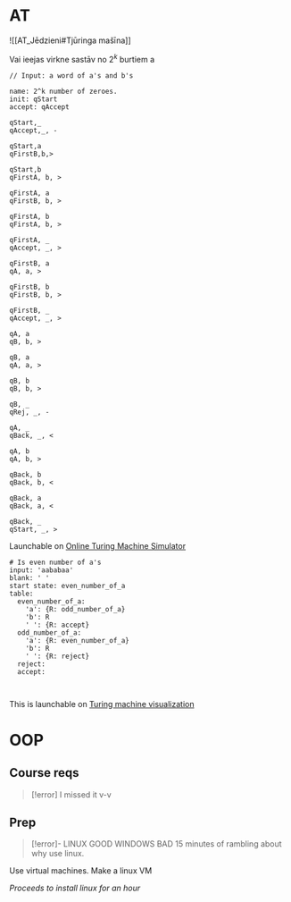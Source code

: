 # AT

![[AT_Jēdzieni#Tjūringa mašīna]]

Vai ieejas virkne sastāv no $2^k$ burtiem a

```
// Input: a word of a's and b's

name: 2^k number of zeroes.
init: qStart
accept: qAccept

qStart,_
qAccept,_, -

qStart,a
qFirstB,b,>

qStart,b
qFirstA, b, >

qFirstA, a
qFirstB, b, >

qFirstA, b
qFirstA, b, >

qFirstA, _
qAccept, _, >

qFirstB, a
qA, a, >

qFirstB, b
qFirstB, b, >

qFirstB, _
qAccept, _, >

qA, a
qB, b, >

qB, a
qA, a, >

qB, b
qB, b, >

qB, _
qRej, _, -

qA, _
qBack, _, <

qA, b
qA, b, >

qBack, b
qBack, b, <

qBack, a
qBack, a, <

qBack, _
qStart, _, >
```
Launchable on [Online Turing Machine Simulator](https://turingmachinesimulator.com/)

```
# Is even number of a's
input: 'aababaa'
blank: ' '
start state: even_number_of_a
table:
  even_number_of_a:
    'a': {R: odd_number_of_a}
    'b': R
    ' ': {R: accept}
  odd_number_of_a:
    'a': {R: even_number_of_a}
    'b': R
    ' ': {R: reject}
  reject:
  accept:
  
    
```
This is launchable on [Turing machine visualization](https://turingmachine.io/)


# OOP

## Course reqs

>[!error] I missed it v-v


## Prep

>[!error]- LINUX GOOD WINDOWS BAD
>15 minutes of rambling about why use linux.

Use virtual machines.
Make a linux VM

*Proceeds to install linux for an hour*
